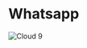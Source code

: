 # Whatsapp
![Cloud 9](https://user-images.githubusercontent.com/25744236/172777668-15949ad6-9939-45ec-9ad4-33c857659c95.jpg)
